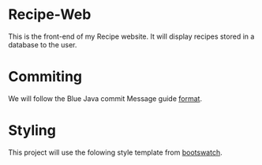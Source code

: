 # Recipe-Web
This is the front-end of my Recipe website. It will display recipes stored in a database to the user.

# Commiting
We will follow the Blue Java commit Message guide [format](https://github.com/bluejava/git-commit-guide).

# Styling
This project will use the folowing style template from [bootswatch](https://bootswatch.com/superhero/).